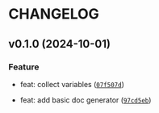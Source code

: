 # CHANGELOG



## v0.1.0 (2024-10-01)

### Feature

* feat: collect variables ([`07f507d`](https://github.com/cuinixam/clanguru/commit/07f507da310f04a2abb369092b1e20b7edab8975))

* feat: add basic doc generator ([`97cd5eb`](https://github.com/cuinixam/clanguru/commit/97cd5eb10ea6db65082acb9021c1feaa3657e303))


